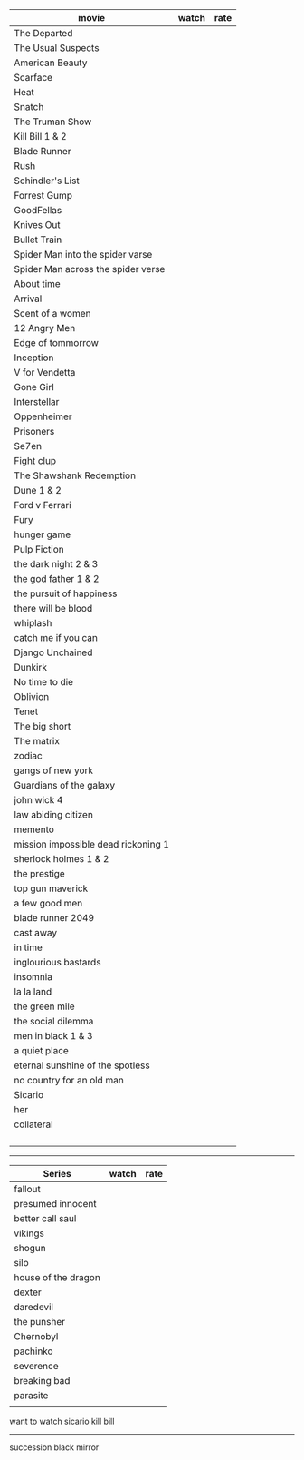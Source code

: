 
| movie                               | watch | rate |
| ----------------------------------- | ----- | ---- |
| The Departed                        |       |      |
| The Usual Suspects                  |       |      |
| American Beauty                     |       |      |
| Scarface                            |       |      |
| Heat                                |       |      |
| Snatch                              |       |      |
| The Truman Show                     |       |      |
| Kill Bill 1 & 2                     |       |      |
| Blade Runner                        |       |      |
| Rush                                |       |      |
| Schindler's List                    |       |      |
| Forrest Gump                        |       |      |
| GoodFellas                          |       |      |
| Knives Out                          |       |      |
| Bullet Train                        |       |      |
| Spider Man into the spider varse    |       |      |
| Spider Man across the spider verse  |       |      |
| About time                          |       |      |
| Arrival                             |       |      |
| Scent of a women                    |       |      |
| 12 Angry Men                        |       |      |
| Edge of tommorrow                   |       |      |
| Inception                           |       |      |
| V for Vendetta                      |       |      |
| Gone Girl                           |       |      |
| Interstellar                        |       |      |
| Oppenheimer                         |       |      |
| Prisoners                           |       |      |
| Se7en                               |       |      |
| Fight clup                          |       |      |
| The Shawshank Redemption            |       |      |
| Dune 1 & 2                          |       |      |
| Ford v Ferrari                      |       |      |
| Fury                                |       |      |
| hunger game                         |       |      |
| Pulp Fiction                        |       |      |
| the dark night 2 & 3                |       |      |
| the god father 1 & 2                |       |      |
| the pursuit of happiness            |       |      |
| there will be blood                 |       |      |
| whiplash                            |       |      |
| catch me if you can                 |       |      |
| Django Unchained                    |       |      |
| Dunkirk                             |       |      |
| No time to die                      |       |      |
| Oblivion                            |       |      |
| Tenet                               |       |      |
| The big short                       |       |      |
| The matrix                          |       |      |
| zodiac                              |       |      |
| gangs of new york                   |       |      |
| Guardians of the galaxy             |       |      |
| john wick 4                         |       |      |
| law abiding citizen                 |       |      |
| memento                             |       |      |
| mission impossible dead rickoning 1 |       |      |
| sherlock holmes 1 & 2               |       |      |
| the prestige                        |       |      |
| top gun maverick                    |       |      |
| a few good men                      |       |      |
| blade runner 2049                   |       |      |
| cast away                           |       |      |
| in time                             |       |      |
| inglourious bastards                |       |      |
| insomnia                            |       |      |
| la la land                          |       |      |
| the green mile                      |       |      |
| the social dilemma                  |       |      |
| men in black 1 & 3                  |       |      |
| a quiet place                       |       |      |
| eternal sunshine of the spotless    |       |      |
| no country for an old man           |       |      |
| Sicario                             |       |      |
| her                                 |       |      |
| collateral                          |       |      |
|                                     |       |      |
|                                     |       |      |
|                                     |       |      |
|                                     |       |      |

---

| Series              | watch | rate |
| ------------------- | ----- | ---- |
| fallout             |       |      |
| presumed innocent   |       |      |
| better call saul    |       |      |
| vikings             |       |      |
| shogun              |       |      |
| silo                |       |      |
| house of the dragon |       |      |
| dexter              |       |      |
| daredevil           |       |      |
| the punsher         |       |      |
| Chernobyl           |       |      |
| pachinko            |       |      |
| severence           |       |      |
| breaking bad        |       |      |
| parasite            |       |      |
|                     |       |      |



want to watch 
sicario
kill bill

---
succession
black mirror